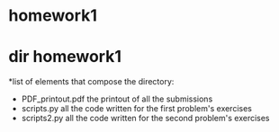 # homework1

# dir homework1

*list of elements that compose the directory:

* PDF_printout.pdf
the printout of all the submissions
* scripts.py
 all the code written for the first problem's exercises 
* scripts2.py
all the code written for the second problem's exercises
